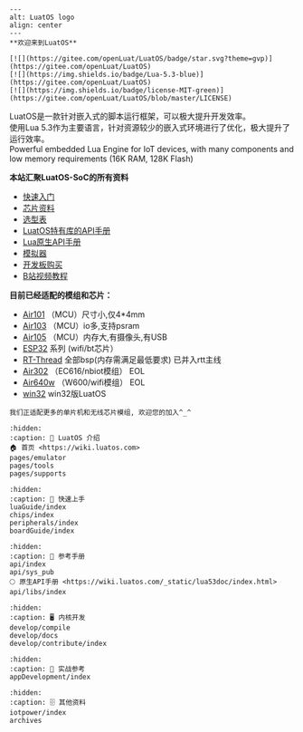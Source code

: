 
````{figure} _static/logo-big.svg
---
alt: LuatOS logo
align: center
---
**欢迎来到LuatOS**

[![](https://gitee.com/openLuat/LuatOS/badge/star.svg?theme=gvp)](https://gitee.com/openLuat/LuatOS)
[![](https://img.shields.io/badge/Lua-5.3-blue)](https://gitee.com/openLuat/LuatOS)
[![](https://img.shields.io/badge/license-MIT-green)](https://gitee.com/openLuat/LuatOS/blob/master/LICENSE)
````

LuatOS是一款针对嵌入式的脚本运行框架，可以极大提升开发效率。  
使用Lua 5.3作为主要语言，针对资源较少的嵌入式环境进行了优化，极大提升了运行效率。  
Powerful embedded Lua Engine for IoT devices, with many components and low memory requirements (16K RAM, 128K Flash)

**本站汇聚LuatOS-SoC的所有资料**

- [快速入门](https://wiki.luatos.com/boardGuide/roadmap.html)
- [芯片资料](https://wiki.luatos.com/chips/index.html)
- [选型表](https://wiki.luatos.com/chips/chips.html)
- [LuatOS特有库的API手册](https://wiki.luatos.com/api/index.html)
- [Lua原生API手册](https://wiki.luatos.com/_static/lua53doc/index.html)
- [模拟器](https://wiki.luatos.com/pages/emulator.html)
- [开发板购买](https://luat.taobao.com)
- [B站视频教程](https://space.bilibili.com/532832)

**目前已经适配的模组和芯片：**

- [Air101](https://wiki.luatos.com/chips/air101/index.html) （MCU）尺寸小,仅4*4mm
- [Air103](https://wiki.luatos.com/chips/air103/index.html) （MCU）io多,支持psram
- [Air105](https://wiki.luatos.com/chips/air105/index.html) （MCU）内存大,有摄像头,有USB
- [ESP32](https://wiki.luatos.com/chips/esp32c3/index.html) 系列 (wifi/bt芯片）
- [RT-Thread](https://github.com/openLuat/luatos-soc-rtt) 全部bsp(内存需满足最低要求) 已并入rtt主线
- [Air302](https://wiki.luatos.com/chips/air302/index.html) （EC616/nbiot模组） EOL
- [Air640w](https://wiki.luatos.com/chips/air640w/index.html) （W600/wifi模组）  EOL
- [win32](https://wiki.luatos.com/chips/win32.html) win32版LuatOS

```{note}
我们正适配更多的单片机和无线芯片模组, 欢迎您的加入^_^
```

<script type='text/javascript' src='https://ykf-webchat.7moor.com/javascripts/7moorInit.js?accessId=4a733990-aec0-11e9-a1f3-4fbe5cb02a0b&autoShow=true&language=ZHCN' async='async'></script>

```{toctree}
:hidden:
:caption: 💁 LuatOS 介绍
🏠️ 首页 <https://wiki.luatos.com>
pages/emulator
pages/tools
pages/supports
```

```{toctree}
:hidden:
:caption: 🌠 快速上手
luaGuide/index
chips/index
peripherals/index
boardGuide/index
```

```{toctree}
:hidden:
:caption: 📖 参考手册
api/index
api/sys_pub
🌕 原生API手册 <https://wiki.luatos.com/_static/lua53doc/index.html>
api/libs/index
```

```{toctree}
:hidden:
:caption: 🖥️ 内核开发
develop/compile
develop/docs
develop/contribute/index
```

```{toctree}
:hidden:
:caption: 💼 实战参考
appDevelopment/index
```

```{toctree}
:hidden:
:caption: 🗄️ 其他资料
iotpower/index
archives
```
